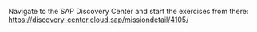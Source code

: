Navigate to the SAP Discovery Center and start the exercises from there: 
https://discovery-center.cloud.sap/missiondetail/4105/
